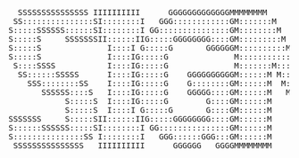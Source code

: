 <pre width="50">
  SSSSSSSSSSSSSSS IIIIIIIIII      GGGGGGGGGGGGGMMMMMMMM               MMMMMMMM               AAA               PPPPPPPPPPPPPPPPP   
 SS:::::::::::::::SI::::::::I   GGG::::::::::::GM:::::::M             M:::::::M              A:::A              P::::::::::::::::P  
S:::::SSSSSS::::::SI::::::::I GG:::::::::::::::GM::::::::M           M::::::::M             A:::::A             P::::::PPPPPP:::::P 
S:::::S     SSSSSSSII::::::IIG:::::GGGGGGGG::::GM:::::::::M         M:::::::::M            A:::::::A            PP:::::P     P:::::P
S:::::S              I::::I G:::::G       GGGGGGM::::::::::M       M::::::::::M           A:::::::::A             P::::P     P:::::P
S:::::S              I::::IG:::::G              M:::::::::::M     M:::::::::::M          A:::::A:::::A            P::::P     P:::::P
 S::::SSSS           I::::IG:::::G              M:::::::M::::M   M::::M:::::::M         A:::::A A:::::A           P::::PPPPPP:::::P 
  SS::::::SSSSS      I::::IG:::::G    GGGGGGGGGGM::::::M M::::M M::::M M::::::M        A:::::A   A:::::A          P:::::::::::::PP  
    SSS::::::::SS    I::::IG:::::G    G::::::::GM::::::M  M::::M::::M  M::::::M       A:::::A     A:::::A         P::::PPPPPPPPP    
       SSSSSS::::S   I::::IG:::::G    GGGGG::::GM::::::M   M:::::::M   M::::::M      A:::::AAAAAAAAA:::::A        P::::P            
            S:::::S  I::::IG:::::G        G::::GM::::::M    M:::::M    M::::::M     A:::::::::::::::::::::A       P::::P            
            S:::::S  I::::I G:::::G       G::::GM::::::M     MMMMM     M::::::M    A:::::AAAAAAAAAAAAA:::::A      P::::P            
SSSSSSS     S:::::SII::::::IIG:::::GGGGGGGG::::GM::::::M               M::::::M   A:::::A             A:::::A   PP::::::PP          
S::::::SSSSSS:::::SI::::::::I GG:::::::::::::::GM::::::M               M::::::M  A:::::A               A:::::A  P::::::::P          
S:::::::::::::::SS I::::::::I   GGG::::::GGG:::GM::::::M               M::::::M A:::::A                 A:::::A P::::::::P          
 SSSSSSSSSSSSSSS   IIIIIIIIII      GGGGGG   GGGGMMMMMMMM               MMMMMMMMAAAAAAA                   AAAAAAAPPPPPPPPPP   
</pre>

